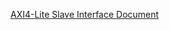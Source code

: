 [AXI4-Lite Slave Interface Document](https://github.com/yourusername/repositoryname/blob/main/AXI4-Lite%20Slave%20Interface57.pdf)
